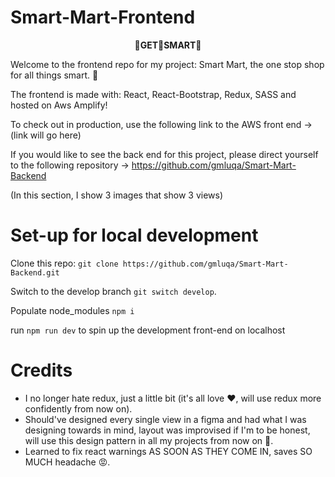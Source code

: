 # Smart-Mart-Frontend

<p align="center">
<b>
👔GET👔SMART👔
</b>
</p>

Welcome to the frontend repo for my project: Smart Mart, the one stop shop for all things smart. 🔧

The frontend is made with: React, React-Bootstrap, Redux, SASS and hosted on Aws Amplify!

To check out in production, use the following link to the AWS front end -> (link will go here)

If you would like to see the back end for this project, please direct yourself to the following repository -> https://github.com/gmluqa/Smart-Mart-Backend

(In this section, I show 3 images that show 3 views)

# Set-up for local development

Clone this repo: `git clone https://github.com/gmluqa/Smart-Mart-Backend.git`

Switch to the develop branch `git switch develop`.

Populate node_modules `npm i`

run `npm run dev` to spin up the development front-end on localhost

# Credits

- I no longer hate redux, just a little bit (it's all love ❤️, will use redux more confidently from now on).
- Should've designed every single view in a figma and had what I was designing towards in mind, layout was improvised if I'm to be honest, will use this design pattern in all my projects from now on 🌈.
- Learned to fix react warnings AS SOON AS THEY COME IN, saves SO MUCH headache 😡.
